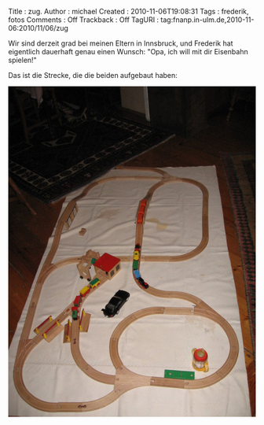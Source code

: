 Title     : zug.
Author    : michael
Created   : 2010-11-06T19:08:31
Tags      : frederik, fotos
Comments  : Off
Trackback : Off
TagURI    : tag:fnanp.in-ulm.de,2010-11-06:2010/11/06/zug

Wir sind derzeit grad bei meinen Eltern in Innsbruck, und Frederik hat
eigentlich dauerhaft genau einen Wunsch: "Opa, ich will mit dir Eisenbahn
spielen!"

Das ist die Strecke, die die beiden aufgebaut haben:

[![Zug](zug.jpg)](IMG_7281.JPG)
